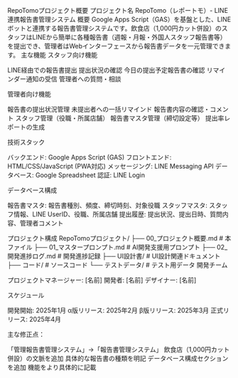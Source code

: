 RepoTomoプロジェクト概要
プロジェクト名
RepoTomo（レポートモ）- LINE連携報告書管理システム
概要
Google Apps Script（GAS）を基盤とした、LINEボットと連携する報告書管理システムです。飲食店（1,000円カット併設）のスタッフはLINEから簡単に各種報告書（週報・月報・外国人スタッフ報告書等）を提出でき、管理者はWebインターフェースから報告書データを一元管理できます。
主な機能
スタッフ向け機能

LINE経由での報告書提出
提出状況の確認
今日の提出予定報告書の確認
リマインダー通知の受信
管理者への質問・相談

管理者向け機能

報告書の提出状況管理
未提出者への一括リマインド
報告書内容の確認・コメント
スタッフ管理（役職・所属店舗）
報告書マスタ管理（締切設定等）
提出率レポートの生成

技術スタック

バックエンド: Google Apps Script (GAS)
フロントエンド: HTML/CSS/JavaScript (PWA対応)
メッセージング: LINE Messaging API
データベース: Google Spreadsheet
認証: LINE Login

データベース構成

報告書マスタ: 報告書種別、頻度、締切時刻、対象役職
スタッフマスタ: スタッフ情報、LINE UserID、役職、所属店舗
提出履歴: 提出状況、提出日時、質問内容、管理者コメント

プロジェクト構成
RepoTomoプロジェクト/
├── 00_プロジェクト概要.md        # 本ファイル
├── 01_マスタープロンプト.md      # AI開発支援用プロンプト
├── 02_開発進捗ログ.md           # 開発進捗記録
├── UI設計書/                    # UI設計関連ドキュメント
├── コード/                      # ソースコード
└── テストデータ/                # テスト用データ
開発チーム

プロジェクトマネージャー: [名前]
開発者: [名前]
デザイナー: [名前]

スケジュール

開発開始: 2025年1月
α版リリース: 2025年2月
β版リリース: 2025年3月
正式リリース: 2025年4月


主な修正点：

「管理報告書管理システム」→「報告書管理システム」
飲食店（1,000円カット併設）の文脈を追加
具体的な報告書の種類を明記
データベース構成セクションを追加
機能をより具体的に記載
